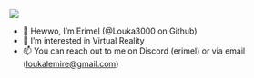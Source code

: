 ![](https://komarev.com/ghpvc/?username=louka3000)

- 👋 Hewwo, I’m Erimel (@Louka3000 on Github)
- 👀 I’m interested in Virtual Reality
- 📫 You can reach out to me on Discord (erimel) or via email (loukalemire@gmail.com)  
